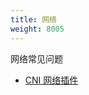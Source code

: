 ```yaml
---
title: 网络
weight: 8005
---
```


网络常见问题

- [CNI 网络插件]({{<baseurl>}}/rancher/v2.6/en/faq/networking/cni-providers/)

